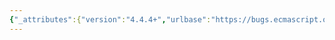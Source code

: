 ```yaml
---
{"_attributes":{"version":"4.4.4+","urlbase":"https://bugs.ecmascript.org/","maintainer":"dherman@mozilla.com"},"bug":{"bug_id":481,"creation_ts":"2012-07-09 10:13:00 -0700","short_desc":"8.6.2 Object Internal Properties and Methods: use ordinary object?","delta_ts":"2013-10-29 09:47:01 -0700","product":"Draft for 6th Edition","component":"editorial issue","version":"Rev 9: July 8, 2012 Draft","rep_platform":"All","op_sys":"All","bug_status":"RESOLVED","resolution":"FIXED","priority":"Normal","bug_severity":"minor","everconfirmed":true,"reporter":{"uid":"waldron.rick","name":"Rick Waldron"},"assigned_to":{"uid":"allen","name":"Allen Wirfs-Brock"},"cc":"waldron.rick","long_desc":[{"commentid":1220,"comment_count":0,"who":{"uid":"waldron.rick","name":"Rick Waldron"},"bug_when":"2012-07-09 10:13:34 -0700","thetext":"In the paragraph:\n\n\"Table 8 summarises the internal properties used by this specification that are applicable to all ECMAScript\nobjects. Table 9 summarises the internal properties used by this specification that are only applicable to some ECMAScript objects.\"\n\nShould uses of \"ECMAScript object\" be updated to \"ordinary object\"?"},{"commentid":1245,"comment_count":1,"who":{"uid":"allen","name":"Allen Wirfs-Brock"},"bug_when":"2012-07-09 14:55:40 -0700","thetext":"probably not, because the properties in table 8 apply to both ordinary and exotic objects.\n\nWe don't really have a formal definition of \"ECMAScript object\".  Maybe we do...informally \"ECMAScript object\" and\"object\" mean essentially the same thing."},{"commentid":5949,"comment_count":2,"who":{"uid":"allen","name":"Allen Wirfs-Brock"},"bug_when":"2013-10-22 14:14:26 -0700","thetext":"The table titles and the text that refer to them have changed over time.\n\nIn rev20 editor's draft eliminated all potentially confusing uses of \"ECMAScript object\""},{"commentid":6175,"comment_count":3,"who":{"uid":"allen","name":"Allen Wirfs-Brock"},"bug_when":"2013-10-29 09:47:01 -0700","thetext":"fixed in rev20 draft, Oct. 28, 2013"}]}}
---
```


